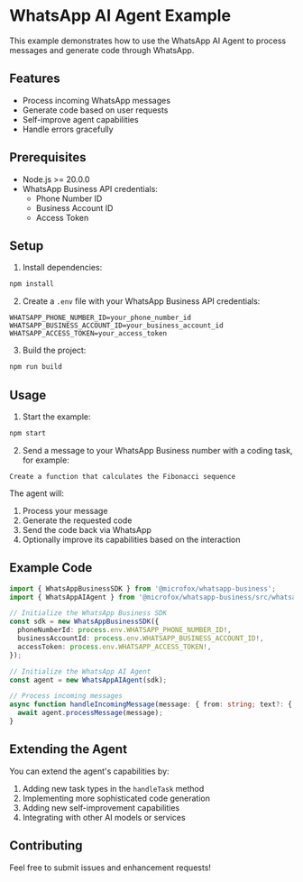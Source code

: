 # WhatsApp AI Agent Example

This example demonstrates how to use the WhatsApp AI Agent to process messages and generate code through WhatsApp.

## Features

- Process incoming WhatsApp messages
- Generate code based on user requests
- Self-improve agent capabilities
- Handle errors gracefully

## Prerequisites

- Node.js >= 20.0.0
- WhatsApp Business API credentials:
  - Phone Number ID
  - Business Account ID
  - Access Token

## Setup

1. Install dependencies:
```bash
npm install
```

2. Create a `.env` file with your WhatsApp Business API credentials:
```env
WHATSAPP_PHONE_NUMBER_ID=your_phone_number_id
WHATSAPP_BUSINESS_ACCOUNT_ID=your_business_account_id
WHATSAPP_ACCESS_TOKEN=your_access_token
```

3. Build the project:
```bash
npm run build
```

## Usage

1. Start the example:
```bash
npm start
```

2. Send a message to your WhatsApp Business number with a coding task, for example:
```
Create a function that calculates the Fibonacci sequence
```

The agent will:
1. Process your message
2. Generate the requested code
3. Send the code back via WhatsApp
4. Optionally improve its capabilities based on the interaction

## Example Code

```typescript
import { WhatsAppBusinessSDK } from '@microfox/whatsapp-business';
import { WhatsAppAIAgent } from '@microfox/whatsapp-business/src/whatsappAIAgent';

// Initialize the WhatsApp Business SDK
const sdk = new WhatsAppBusinessSDK({
  phoneNumberId: process.env.WHATSAPP_PHONE_NUMBER_ID!,
  businessAccountId: process.env.WHATSAPP_BUSINESS_ACCOUNT_ID!,
  accessToken: process.env.WHATSAPP_ACCESS_TOKEN!,
});

// Initialize the WhatsApp AI Agent
const agent = new WhatsAppAIAgent(sdk);

// Process incoming messages
async function handleIncomingMessage(message: { from: string; text?: { body: string } }) {
  await agent.processMessage(message);
}
```

## Extending the Agent

You can extend the agent's capabilities by:

1. Adding new task types in the `handleTask` method
2. Implementing more sophisticated code generation
3. Adding new self-improvement capabilities
4. Integrating with other AI models or services

## Contributing

Feel free to submit issues and enhancement requests! 